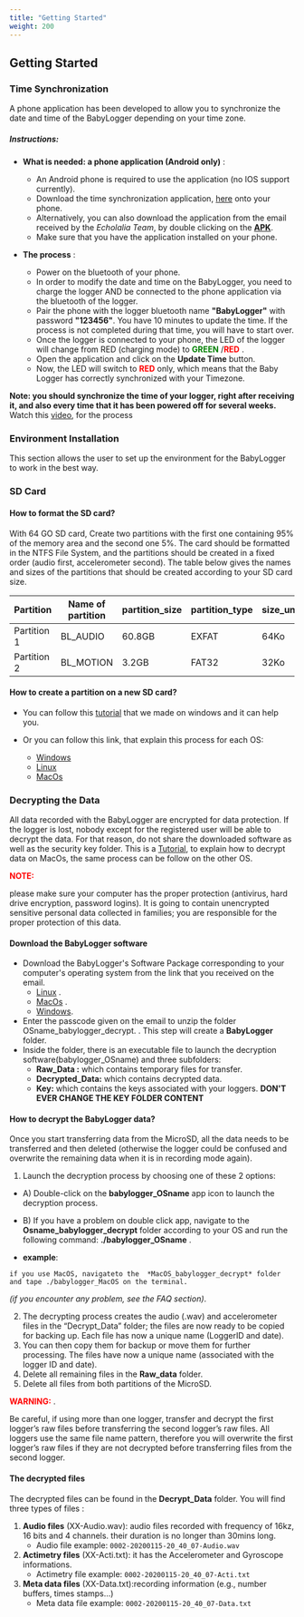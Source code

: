 ```yaml
---
title: "Getting Started"
weight: 200
---
```


## Getting Started



### Time Synchronization

A phone application has been developed to allow you to synchronize the date and time of the BabyLogger depending on your time zone.

##### Instructions:

- **What is needed: a phone application (Android only)** :
  - An Android phone is required to use the application (no IOS support currently).
  - Download the time synchronization application, [here](https://s3.console.aws.amazon.com/s3/object/packages.babycloudlab.com/ble_init.apk?region=eu-west-1&tab=overview) onto your phone.
  - Alternatively, you can also download the application from the email received by the *Echolalia Team*, by double clicking on the **[APK](xxx)**.
  - Make sure that you have the application installed on your phone.
    
- **The process** :
  - Power on the bluetooth of your phone.
  - In order to modify the date and time on the BabyLogger, you need to charge the logger AND be connected to the phone application via the bluetooth of the logger.
  - Pair the phone with the logger bluetooth name **"BabyLogger"** with password **"123456"**. You have 10 minutes to update the time. If the process is not completed during that time, you will have to start over.
  - Once the logger is connected to your phone, the LED of the logger will change from RED (charging  mode) to <span style="color:green">**GREEN** </span>/<span style="color:red">**RED** </span>.
  - Open the application and click on the **Update Time** button.
  - Now, the LED will switch to <span style="color:red">**RED** </span> only, which means that the Baby Logger has correctly synchronized with your Timezone.

**Note: you should synchronize the time of your logger, right after receiving it, and also every time that it has been powered off for several weeks.**
Watch this [video](/), for the process


### Environment Installation

This section allows the user to set up the environment for the BabyLogger to work in the best way.


### SD Card

####  How to format the SD card?
With 64 GO SD card, Create two partitions with the first one containing 95% of the memory area and the second one 5%. The card should be formatted in the NTFS File System, and the partitions should be created in a fixed order (audio first, accelerometer second). The table below gives the names and sizes of the partitions that should be created according to your SD card size.



Partition| Name of partition| partition_size | partition_type| size_unity_allocation
--- |--- |--- | --- | ---
Partition 1 | BL_AUDIO|60.8GB |EXFAT| 64Ko 
Partition 2 | BL_MOTION |3.2GB |FAT32| 32Ko 

#### How to create a partition on a new SD card?
- You can follow this [tutorial](https://www.youtube.com/watch?v=OZVFvBzQRbs&feature=youtu.be) that we made on windows and it can help you.
 

- Or you can follow this link, that explain this process for each OS:
    - [Windows](https://www.wikihow.com/Partition-an-SD-Card#Windows_sub) 
    - [Linux](https://askubuntu.com/questions/240f497/partitioning-sd-card) 
    - [MacOs](https://www.wikihow.com/Partition-an-SD-Card#Mac-OS-X_sub)



### Decrypting the Data
All data recorded with the BabyLogger are encrypted for data protection. If the logger is lost, nobody except for the registered user will be able to decrypt the data. For that reason, do not share the downloaded software as well as the security key folder.
This is a [Tutorial](/), to explain how to decrypt data on MacOs, the same process can be follow on the other OS.
<!--more-->

**<p style="color:red">NOTE:</p>**
    please make sure your computer has the proper protection (antivirus, hard drive encryption, password logins). It is going to contain unencrypted sensitive personal data collected in families; you are responsible for the proper protection of this data.
 
#### Download the BabyLogger software
   - Download the BabyLogger's Software Package corresponding to your computer's operating system from the link that you received on the email.
     -  [Linux](/Linux_babylogger_decrypt.zip) .
     -  [MacOs](MacOS_babylogger_decrypt.zip) .
     -  [Windows](Windows_babylogger_decrypt.zip). 
   - Enter the passcode given on the email  to unzip the folder OSname_babylogger_decrypt.
 . This step will create a **BabyLogger** folder.
   - Inside the folder, there is an executable file to launch the decryption software(babylogger_OSname) and three subfolders: 
     - **Raw_Data :** which contains temporary files for transfer.
     - **Decrypted_Data:** which contains decrypted data.
     - **Key:** which contains the keys associated with your loggers. **DON'T EVER CHANGE THE KEY FOLDER CONTENT**
  

#### How to decrypt the BabyLogger data?
Once you start transferring data from the MicroSD, all the data needs to be transferred and then deleted (otherwise the logger could be confused and overwrite the remaining data when it is in recording mode again).

 1. Launch the decryption process by choosing one of these 2 options:
  - A) Double-click on the **babylogger_OSname** app icon to launch the decryption process.
  
  - B) If you have a problem on double click app, navigate to the **Osname_babylogger_decrypt** folder according to your OS and run the following command: **./babylogger_OSname** .
   - **example**:
  
    if you use MacOS, navigateto the  *MacOS_babylogger_decrypt* folder and tape ./babylogger_MacOS on the terminal.
  *(if you encounter any problem, see the FAQ section)*.
  
 2. The decrypting process creates the audio (.wav) and accelerometer files in the “Decrypt_Data” folder; the files are now ready to be copied for backing up. Each file has now a unique name (LoggerID and date).
 3. You can then copy them for backup or move them for further processing. The files have now a unique name (associated with the logger ID and date).
 4. Delete all remaining files in the **Raw_data** folder.
 5. Delete all files from both partitions of the MicroSD.


<span style="color:red">**WARNING:** </span>.


 Be careful, if using more than one logger, transfer and decrypt the first logger’s raw files before transferring the second logger’s raw files. All loggers use the same file name pattern, therefore you will overwrite the first logger’s raw files if they are not decrypted before transferring files from the second logger.
#### The decrypted files
The decrypted files can be found in the **Decrypt_Data** folder. You will find three types of files :

 1. **Audio files** (XX-Audio.wav): audio files recorded with frequency of 16kz, 16 bits and 4 channels. their duration is no longer than 30mins long.
    - Audio file example: `0002-20200115-20_40_07-Audio.wav`
 2. **Actimetry files**  (XX-Acti.txt): it has the  Accelerometer and Gyroscope informations. 
    - Actimetry file example: `0002-20200115-20_40_07-Acti.txt`
 3. **Meta data files** (XX-Data.txt):recording information (e.g., number buffers, times stamps...)
    - Meta data file example: `0002-20200115-20_40_07-Data.txt`